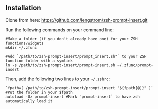 ## Installation

Clone from here: https://github.com/lengstrom/zsh-prompt-insert.git

Run the following commands on your command line:

```
#Make a folder (if you don't already have one) for your ZSH functions/widgets
mkdir ~/.zfunc

#Add `/path/to/zsh-prompt-insert/prompt_insert.sh"` to your ZSH function folder with a symlink
ln -s /path/to/zsh-prompt-insert/prompt-insert.sh ~/.zfunc/prompt-insert
```

Then, add the following two lines to your `~/.zshrc`:
```
`fpath=( /path/to/zsh-prompt-insert/prompt-insert "${fpath[@]}" )` #Put the folder in your $fpath
autoload -Uz prompt-insert #Mark `prompt-insert` to have zsh automatically load it
```
